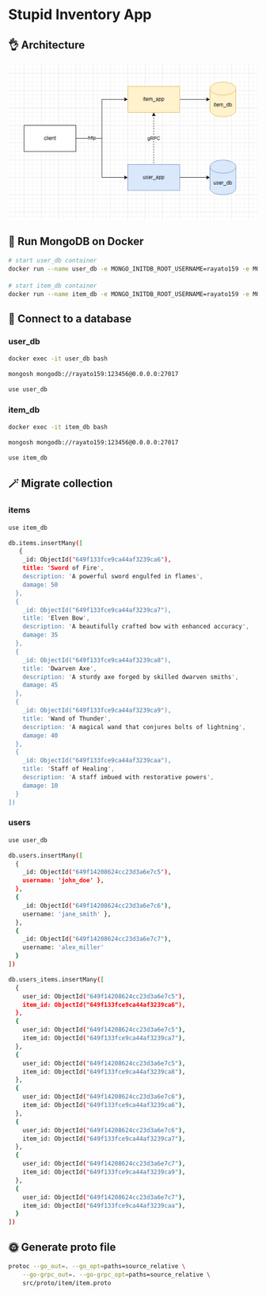 <h1>Stupid Inventory App</h1>

<h2>👌 Architecture</h2>
<img src="./screenshots/arch.png">

<h2>🍃 Run MongoDB on Docker</h2>

```bash
# start user_db container
docker run --name user_db -e MONGO_INITDB_ROOT_USERNAME=rayato159 -e MONGO_INITDB_ROOT_PASSWORD=123456 -p 44444:27017 -d mongo

# start item_db container
docker run --name item_db -e MONGO_INITDB_ROOT_USERNAME=rayato159 -e MONGO_INITDB_ROOT_PASSWORD=123456 -p 55555:27017 -d mongo
```

<h2>🔌 Connect to a database</h2>

<h3>user_db</h3>

```bash
docker exec -it user_db bash
```

```bash
mongosh mongodb://rayato159:123456@0.0.0.0:27017
```

```bash
use user_db
```

<h3>item_db</h3>

```bash
docker exec -it item_db bash
```

```bash
mongosh mongodb://rayato159:123456@0.0.0.0:27017
```

```bash
use item_db
```

<h2>🪄 Migrate collection</h2>

<h3>items</h3>

```bash
use item_db
```

```bash
db.items.insertMany([
   {
    _id: ObjectId("649f133fce9ca44af3239ca6"),
    title: 'Sword of Fire',
    description: 'A powerful sword engulfed in flames',
    damage: 50
  },
  {
    _id: ObjectId("649f133fce9ca44af3239ca7"),
    title: 'Elven Bow',
    description: 'A beautifully crafted bow with enhanced accuracy',
    damage: 35
  },
  {
    _id: ObjectId("649f133fce9ca44af3239ca8"),
    title: 'Dwarven Axe',
    description: 'A sturdy axe forged by skilled dwarven smiths',
    damage: 45
  },
  {
    _id: ObjectId("649f133fce9ca44af3239ca9"),
    title: 'Wand of Thunder',
    description: 'A magical wand that conjures bolts of lightning',
    damage: 40
  },
  {
    _id: ObjectId("649f133fce9ca44af3239caa"),
    title: 'Staff of Healing',
    description: 'A staff imbued with restorative powers',
    damage: 10
  }
])
```

<h3>users</h3>

```bash
use user_db
```

```bash
db.users.insertMany([
  {
    _id: ObjectId("649f14208624cc23d3a6e7c5"),
    username: 'john_doe' },
  },
  {
    _id: ObjectId("649f14208624cc23d3a6e7c6"),
    username: 'jane_smith' },
  },
  {
    _id: ObjectId("649f14208624cc23d3a6e7c7"),
    username: 'alex_miller'
  }
])
```

```bash
db.users_items.insertMany([
  {
    user_id: ObjectId("649f14208624cc23d3a6e7c5"),
    item_id: ObjectId("649f133fce9ca44af3239ca6"),
  },
  {
    user_id: ObjectId("649f14208624cc23d3a6e7c5"),
    item_id: ObjectId("649f133fce9ca44af3239ca7"),
  },
  {
    user_id: ObjectId("649f14208624cc23d3a6e7c5"),
    item_id: ObjectId("649f133fce9ca44af3239ca8"),
  },
  {
    user_id: ObjectId("649f14208624cc23d3a6e7c6"),
    item_id: ObjectId("649f133fce9ca44af3239ca6"),
  },
  {
    user_id: ObjectId("649f14208624cc23d3a6e7c6"),
    item_id: ObjectId("649f133fce9ca44af3239ca7"),
  },
  {
    user_id: ObjectId("649f14208624cc23d3a6e7c7"),
    item_id: ObjectId("649f133fce9ca44af3239ca9"),
  },
  {
    user_id: ObjectId("649f14208624cc23d3a6e7c7"),
    item_id: ObjectId("649f133fce9ca44af3239caa"),
  }
])
```

<h2>🌞 Generate proto file</h2>

```bash
protoc --go_out=. --go_opt=paths=source_relative \
    --go-grpc_out=. --go-grpc_opt=paths=source_relative \
    src/proto/item/item.proto
```
